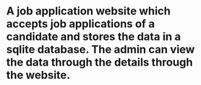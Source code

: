 # A job application website which accepts job applications of a candidate and stores the data in a sqlite database. The admin can view the data through the details through the website.
